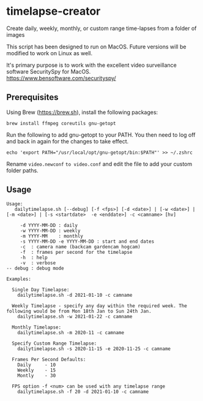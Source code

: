 # timelapse-creator
Create daily, weekly, monthly, or custom range time-lapses from a folder of images

This script has been designed to run on MacOS. Future versions will be modified to work on Linux as well.

It's primary purpose is to work with the excellent video surveillance software SecuritySpy for MacOS. https://www.bensoftware.com/securityspy/

## Prerequisites
Using Brew (https://brew.sh), install the following packages:

`brew install ffmpeg coreutils gnu-getopt`

Run the following to add gnu-getopt to your PATH. You then need to log off and back in again for the changes to take effect.

`echo 'export PATH="/usr/local/opt/gnu-getopt/bin:$PATH"' >> ~/.zshrc`

Rename `video.newconf` `to video.conf` and edit the file to add your custom folder paths.


## Usage
```
Usage:
   dailytimelapse.sh [--debug] [-f <fps>] [-d <date>] | [-w <date>] | [-m <date>] | [-s <startdate>  -e <enddate>] -c <camname> [hv]

     -d YYYY-MM-DD : daily
     -w YYYY-MM-DD : weekly
     -m YYYY-MM    : monthly
     -s YYYY-MM-DD -e YYYY-MM-DD : start and end dates
     -c  : camera name (backcam gardencam hogcam)
     -f  : frames per second for the timelapse
     -h  : help
     -v  : verbose
-- debug : debug mode

Examples:

  Single Day Timelapse:
    dailytimelapse.sh -d 2021-01-10 -c camname

  Weekly Timelapse - specify any day within the required week. The following would be from Mon 18th Jan to Sun 24th Jan.
    dailytimelapse.sh -w 2021-01-22 -c camname

  Monthly Timelapse:
    dailytimelapse.sh -m 2020-11 -c camname

  Specify Custom Range Timelapse:
    dailytimelapse.sh -s 2020-11-15 -e 2020-11-25 -c camname

  Frames Per Second Defaults:
    Daily     - 10
    Weekly    - 15
    Montly    - 30

  FPS option -f <num> can be used with any timelapse range
    dailytimelapse.sh -f 20 -d 2021-01-10 -c camname
```
